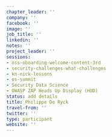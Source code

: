 ```yaml
---
chapter_leader: ''
company: ''
facebook: ''
image: ''
job_title: ''
linkedin: ''
notes: ''
project_leader: ''
sessions:
- oss-oboarding-welcome-content-3rd
- security-challenges-what-challenges
- kn-nick-lessons
- os-summit
- Security Data Science
- OWASP ZAP Heads Up Display (HUD)
status: add details
title: Philippe De Ryck
travel-from: ''
twitter: ''
type: participant
website: ''
---
```


<!-- put more details about participant here -->